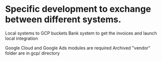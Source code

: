 # Specific development to exchange between different systems.
Local systems to GCP buckets 
Bank system to get the invoices and launch local integration 

Google Cloud and Google Ads modules are required
Archived "vendor" folder are in gcp/ directory

